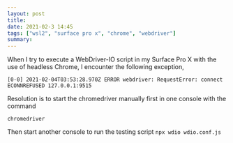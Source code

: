 ```yaml
---
layout: post
title: 
date: 2021-02-3 14:45
tags: ["wsl2", "surface pro x", "chrome", "webdriver"]
summary:
---
```


When I try to execute a WebDriver-IO script in my Surface Pro X with the use of headless Chrome, I encounter the following exception,

```
[0-0] 2021-02-04T03:53:28.970Z ERROR webdriver: RequestError: connect ECONNREFUSED 127.0.0.1:9515
```

Resolution is to start the chromedriver manually first in one console with the command

`chromedriver`

Then start another console to run the testing script `npx wdio wdio.conf.js`